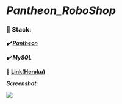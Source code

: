# ***Pantheon_RoboShop***

### :scroll: Stack:

   ***:heavy_check_mark: [Pantheon](https://github.com/Arimanecro/Pantheon "Pantheon")***
   
   ***:heavy_check_mark: MySQL***

**:link:  [Link(Heroku)](https://pantheon-roboshop.herokuapp.com/)**

***Screenshot:***

![](https://lh3.googleusercontent.com/veX_Fq7-hOHKFLrhwyz1LavT-U1ixSTPK124DFHdQERU2dBH9RtLeLQTnAeUh5Rm1Q-4UqgoTx_zEWBD22ST4AIK_R4_QzdJhE2nNVXK0tpfBPeSrs8pK_ghqAucNDYVbOAEsedvOI4zZynj-PWYJGKXEHl4shn44S6CLdDdo1cH8N5Z6FgsUiRzMas1WHacqB3GZbPVlBGXpRDaebEyqb7TINGRh4qutedZ6EqDaCQNbu5VbMX6cHdL0LCO_uwqmca4Wmd4BSY2hdLMs7rCpnPudf8CFmzRfSyJoX5mcd7Q5pHV0G5M-q20yre01VvDBm1X0d-DwgFI_aRyDBTW0YzHC-6xLhGSs1SqTHR3vSnyzbG6NIvOayGnaWkYCavJGi-Uo1usbRLEp7V04wC9IdpJ954wUywquVN_ctLaaPsALxljYZmkTM8mWvnRFr3N9p3lvcGWX1x7zFGsLvAnQlsjQ45jUh1o3BpMbJ_GM-lUnz_-B9VtwA8U8ixW-OIU0RqGrjPdhg647f5NzPaoSv1kBJNtAsWCKuSmlmxU5xgpBjB1qKYDvTtuPVl3gRvmBsB46BNael8StKkpEV0sKulfr8z3s98TtWZzworJzuRIqCd7yJPSiP3CHwPaY8oU2p4YooZwMB67Hax0WlBHLaz6nvVG2AwNbR8nilLWz584IvRStjsVUrE=w1364-h625-no)
